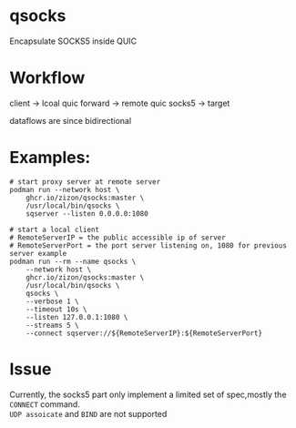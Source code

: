 # qsocks
Encapsulate SOCKS5 inside QUIC  

# Workflow
client -> lcoal quic forward -> remote quic socks5 -> target

dataflows are since bidirectional

# Examples:
```shell
# start proxy server at remote server
podman run --network host \
	ghcr.io/zizon/qsocks:master \
	/usr/local/bin/qsocks \
	sqserver --listen 0.0.0.0:1080
  
# start a local client
# RemoteServerIP = the public accessible ip of server
# RemoteServerPort = the port server listening on, 1080 for previous server example
podman run --rm --name qsocks \
	--network host \
	ghcr.io/zizon/qsocks:master \
	/usr/local/bin/qsocks \
	qsocks \
	--verbose 1 \
	--timeout 10s \
	--listen 127.0.0.1:1080 \
	--streams 5 \
	--connect sqserver://${RemoteServerIP}:${RemoteServerPort}
```

# Issue
Currently, the socks5 part only implement a limited set of spec,mostly the `CONNECT` command.  
`UDP assoicate` and `BIND` are not supported  
